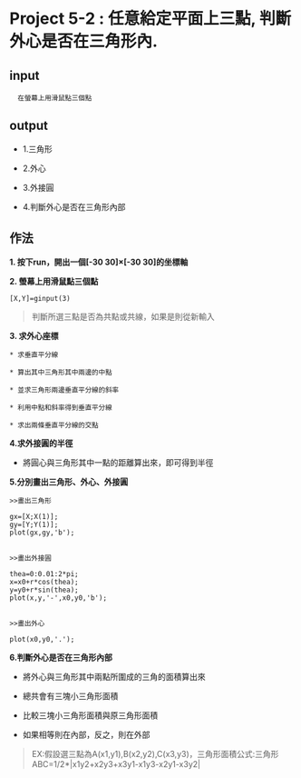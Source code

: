# Project 5-2 : 任意給定平面上三點, 判斷外心是否在三角形內.

## input

```
  在螢幕上用滑鼠點三個點 
```


## output

* 1.三角形 

* 2.外心

* 3.外接圓

* 4.判斷外心是否在三角形內部

## 作法


**1. 按下run，開出一個[-30 30]×[-30 30]的坐標軸**

**2. 螢幕上用滑鼠點三個點** 

```
[X,Y]=ginput(3)
```

>判斷所選三點是否為共點或共線，如果是則從新輸入

**3. 求外心座標**

```
* 求垂直平分線

* 算出其中三角形其中兩邊的中點

* 並求三角形兩邊垂直平分線的斜率

* 利用中點和斜率得到垂直平分線

* 求出兩條垂直平分線的交點
```

**4.求外接圓的半徑**

* 將圓心與三角形其中一點的距離算出來，即可得到半徑

**5.分別畫出三角形、外心、外接圓**

```
>>畫出三角形

gx=[X;X(1)];
gy=[Y;Y(1)];
plot(gx,gy,'b');  


>>畫出外接圓 
         
thea=0:0.01:2*pi;
x=x0+r*cos(thea);
y=y0+r*sin(thea);
plot(x,y,'-',x0,y0,'b');
  
  
>>畫出外心 
         
plot(x0,y0,'.');  
```


**6.判斷外心是否在三角形內部**

* 將外心與三角形其中兩點所圍成的三角的面積算出來

* 總共會有三塊小三角形面積

* 比較三塊小三角形面積與原三角形面積

* 如果相等則在內部，反之，則在外部

> EX:假設選三點為A(x1,y1),B(x2,y2),C(x3,y3)，三角形面積公式:三角形ABC=1/2*|x1y2+x2y3+x3y1-x1y3-x2y1-x3y2|















